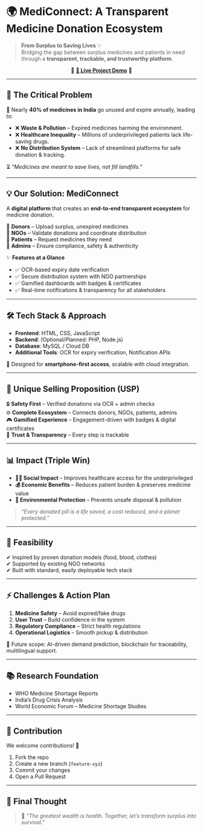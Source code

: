 # 🌍 MediConnect: A Transparent Medicine Donation Ecosystem  

> **From Surplus to Saving Lives** ✨  
Bridging the gap between surplus medicines and patients in need through a **transparent, trackable, and trustworthy platform**.  

<p align="center">
  🚀 <a href="https://medi-connect-teal.vercel.app/" target="_blank"><b>🔗 Live Project Demo</b></a> 🚀
</p>

---

## 📌 The Critical Problem
💊 Nearly **40% of medicines in India** go unused and expire annually, leading to:  
- ❌ **Waste & Pollution** – Expired medicines harming the environment.  
- ❌ **Healthcare Inequality** – Millions of underprivileged patients lack life-saving drugs.  
- ❌ **No Distribution System** – Lack of streamlined platforms for safe donation & tracking.  

⏳ *“Medicines are meant to save lives, not fill landfills.”*  

---

## 💡 Our Solution: **MediConnect**  

A **digital platform** that creates an **end-to-end transparent ecosystem** for medicine donation.  

🔹 **Donors** – Upload surplus, unexpired medicines  
🔹 **NGOs** – Validate donations and coordinate distribution  
🔹 **Patients** – Request medicines they need  
🔹 **Admins** – Ensure compliance, safety & authenticity  

✨ **Features at a Glance**  
- ✅ OCR-based expiry date verification  
- ✅ Secure distribution system with NGO partnerships  
- ✅ Gamified dashboards with badges & certificates  
- ✅ Real-time notifications & transparency for all stakeholders  

---

## 🛠 Tech Stack & Approach  

- **Frontend**: HTML, CSS, JavaScript  
- **Backend**: (Optional/Planned: PHP, Node.js)  
- **Database**: MySQL / Cloud DB  
- **Additional Tools**: OCR for expiry verification, Notification APIs  

📱 Designed for **smartphone-first access**, scalable with cloud integration.  

---

## 🌟 Unique Selling Proposition (USP)  

🔒 **Safety First** – Verified donations via OCR + admin checks  
🌐 **Complete Ecosystem** – Connects donors, NGOs, patients, admins  
🎮 **Gamified Experience** – Engagement-driven with badges & digital certificates  
🤝 **Trust & Transparency** – Every step is trackable  

---

## 📊 Impact (Triple Win)  

- **👩‍⚕ Social Impact** – Improves healthcare access for the underprivileged  
- **💰 Economic Benefits** – Reduces patient burden & preserves medicine value  
- **🌱 Environmental Protection** – Prevents unsafe disposal & pollution  

> *“Every donated pill is a life saved, a cost reduced, and a planet protected.”*  

---

## 🚀 Feasibility  

✔ Inspired by proven donation models (food, blood, clothes)  
✔ Supported by existing NGO networks  
✔ Built with standard, easily deployable tech stack  

---

## ⚡ Challenges & Action Plan  

1. **Medicine Safety** – Avoid expired/fake drugs  
2. **User Trust** – Build confidence in the system  
3. **Regulatory Compliance** – Strict health regulations  
4. **Operational Logistics** – Smooth pickup & distribution  

📌 Future scope: AI-driven demand prediction, blockchain for traceability, multilingual support.  

---

## 📚 Research Foundation  

- WHO Medicine Shortage Reports  
- India’s Drug Crisis Analysis  
- World Economic Forum – Medicine Shortage Studies  

---

## 🤝 Contribution  

We welcome contributions! 🚀  

1. Fork the repo  
2. Create a new branch (`feature-xyz`)  
3. Commit your changes  
4. Open a Pull Request  

---

## 💭 Final Thought  

> 🌟 *“The greatest wealth is health. Together, let’s transform surplus into survival.”*  
